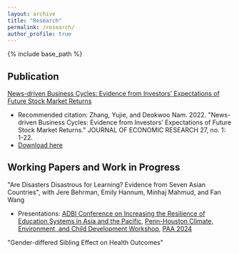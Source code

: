 ```yaml
---
layout: archive
title: "Research"
permalink: /research/
author_profile: true
---
```


<!-- 
{% if author.googlescholar %}
  You can also find my articles on <u><a href="{{author.googlescholar}}">my Google Scholar profile</a>.</u>
{% endif %}

{% include base_path %}

{% for post in site.publications reversed %}
  {% include archive-single.html %}
{% endfor %} 
-->

{% include base_path %}

Publication
--

[News-driven Business Cycles: Evidence from Investors’ Expectations of Future Stock Market Returns](https://papersearch.net/thesis/article.asp?key=3948237)
- Recommended citation: Zhang, Yujie, and Deokwoo Nam. 2022. "News-driven Business Cycles: Evidence from Investors’ Expectations of Future Stock Market Returns." JOURNAL OF ECONOMIC RESEARCH 27, no. 1: 1-22.
- [Download here](http://yujiezhangecon.github.io/files/ZhangNam_00_main.pdf) <br>

Working Papers and Work in Progress
--

"Are Disasters Disastrous for Learning? Evidence from Seven Asian Countries", with Jere Behrman, Emily Hannum, Minhaj Mahmud, and Fan Wang 
- Presentations: [ADBI Conference on Increasing the Resilience of Education Systems in Asia and the Pacific](https://www.adb.org/news/events/increasing-the-resilience-of-education-systems-in-asia-and-the-pacific), [Penn-Houston Climate, Environment, and Child Development Workshop](https://www.pop.upenn.edu/events/2023/12/01/penn-houston-climate-environment-and-child-development-workshop), [PAA 2024](https://www.populationassociation.org/paa2024/call-for-papers)

"Gender-differed Sibling Effect on Health Outcomes" 

